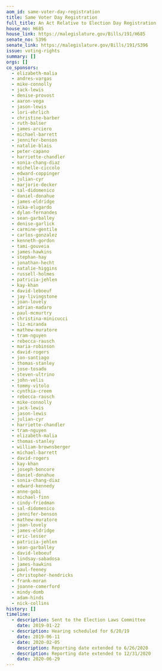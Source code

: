 ```yaml
---
aom_id: same-voter-day-registration
title: Same Voter Day Registration
full_title: An Act Relative to Election Day Registration
house_no: H685
house_link: https://malegislature.gov/Bills/191/H685
senate_no: S396
senate_link: https://malegislature.gov/Bills/191/S396
issue: voting-rights
summary: []
orgs: []
co_sponsors:
  - elizabeth-malia
  - andres-vargas
  - mike-connolly
  - jack-lewis
  - denise-provost
  - aaron-vega
  - jason-lewis
  - lori-ehrlich
  - christine-barber
  - ruth-balser
  - james-arciero
  - michael-barrett
  - jennifer-benson
  - natalie-blais
  - peter-capano
  - harriette-chandler
  - sonia-chang-diaz
  - michelle-ciccolo
  - edward-coppinger
  - julian-cyr
  - marjorie-decker
  - sal-didomenico
  - daniel-donahue
  - james-eldridge
  - nika-elugardo
  - dylan-fernandes
  - sean-garballey
  - denise-garlick
  - carmine-gentile
  - carlos-gonzalez
  - kenneth-gordon
  - tami-gouveia
  - james-hawkins
  - stephan-hay
  - jonathan-hecht
  - natalie-higgins
  - russell-holmes
  - patricia-jehlen
  - kay-khan
  - david-leboeuf
  - jay-livingstone
  - joan-lovely
  - adrian-madaro
  - paul-mcmurtry
  - christina-minicucci
  - liz-miranda
  - mathew-muratore
  - tram-nguyen
  - rebecca-rausch
  - maria-robinson
  - david-rogers
  - jon-santiago
  - thomas-stanley
  - jose-tosado
  - steven-ultrino
  - john-velis
  - tommy-vitolo
  - cynthia-creem
  - rebecca-rausch
  - mike-connolly
  - jack-lewis
  - jason-lewis
  - julian-cyr
  - harriette-chandler
  - tram-nguyen
  - elizabeth-malia
  - thomas-stanley
  - william-brownsberger
  - michael-barrett
  - david-rogers
  - kay-khan
  - joseph-boncore
  - daniel-donahue
  - sonia-chang-diaz
  - edward-kennedy
  - anne-gobi
  - michael-finn
  - cindy-friedman
  - sal-didomenico
  - jennifer-benson
  - mathew-muratore
  - joan-lovely
  - james-eldridge
  - eric-lesser
  - patricia-jehlen
  - sean-garballey
  - david-leboeuf
  - lindsay-sabadosa
  - james-hawkins
  - paul-feeney
  - christopher-hendricks
  - frank-moran
  - joanne-comerford
  - mindy-domb
  - adam-hinds
  - nick-collins
history: []
timeline:
  - description: Sent to the Election Laws Committee
    date: 2019-01-22
  - description: Hearing scheduled for 6/20/19
    date: 2019-06-11
  - date: 2020-02-05
    description: Reporting date extended to 6/26/2020
  - description: Reporting date extended to 12/31/2020
    date: 2020-06-29
---
```

